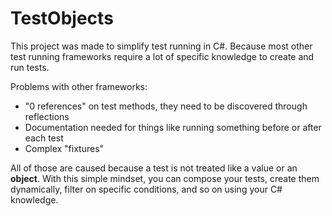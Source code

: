 # TestObjects

This project was made to simplify test running in C#.
Because most other test running frameworks require a lot of specific knowledge to create and run tests.

Problems with other frameworks:

- "0 references" on test methods, they need to be discovered through reflections
- Documentation needed for things like running something before or after each test
- Complex "fixtures"

All of those are caused because a test is not treated like a value or an **object**.
With this simple mindset, you can compose your tests, create them dynamically, filter on specific conditions, and so on using your C# knowledge.
